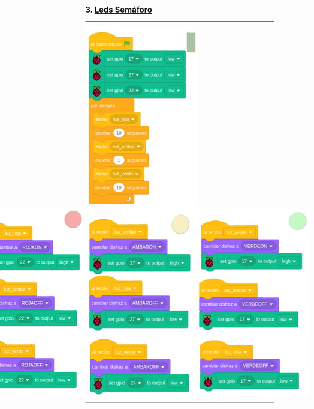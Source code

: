 ## 3. [Leds Semáforo](README.md)

---

<img src="img/escenSemaforo.png" width="300px" heigth="200px">
<div style="display: flex; justify-content: center; width: 300px; heigth: 200px;">
  <img src="img/ledRojaSemaforo.png">
  <img src="img/letAmarillaSemaforo.png">
  <img src="img/ledVerdeSemaforo.png">
</div>

---
